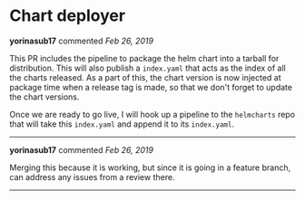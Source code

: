 # Chart deployer

**yorinasub17** commented *Feb 26, 2019*

This PR includes the pipeline to package the helm chart into a tarball for distribution. This will also publish a `index.yaml` that acts as the index of all the charts released. As a part of this, the chart version is now injected at package time when a release tag is made, so that we don't forget to update the chart versions.

Once we are ready to go live, I will hook up a pipeline to the `helmcharts` repo that will take this `index.yaml` and append it to its `index.yaml`.
<br />
***


**yorinasub17** commented *Feb 26, 2019*

Merging this because it is working, but since it is going in a feature branch, can address any issues from a review there.
***

